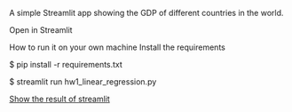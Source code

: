 A simple Streamlit app showing the GDP of different countries in the world.

Open in Streamlit

How to run it on your own machine
Install the requirements

$ pip install -r requirements.txt

$ streamlit run hw1_linear_regression.py

[Show the result of streamlit](https://hw1linear-regression-kjq6i6vsbqmum7nvseuy92.streamlit.app/)
